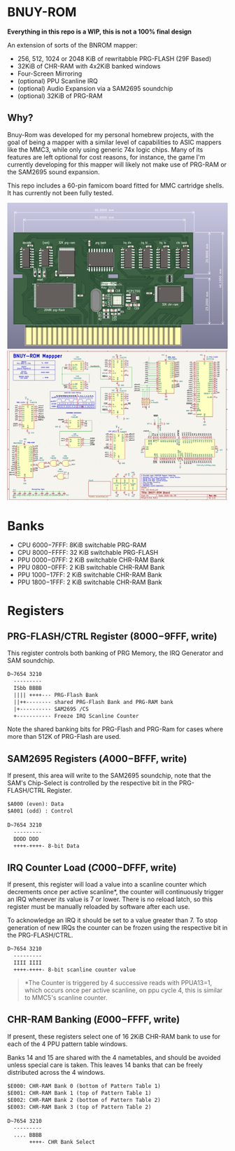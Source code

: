# BNUY-ROM

**Everything in this repo is a WIP, this is not a 100% final design**

An extension of sorts of the BNROM mapper:

* 256, 512, 1024 or 2048 KiB of rewritabble PRG-FLASH (29F Based)
* 32KiB of CHR-RAM with 4x2KiB banked windows
* Four-Screen Mirroring
* (optional) PPU Scanline IRQ
* (optional) Audio Expansion via a SAM2695 soundchip
* (optional) 32KiB of PRG-RAM

## Why?

Bnuy-Rom was developed for my personal homebrew projects, with the goal of being a mapper with a similar level of capabilities to ASIC mappers like the MMC3, while only using generic 74x logic chips. Many of its features are left optional for cost reasons, for instance, the game I'm currently developing for this mapper will likely not make use of PRG-RAM or the SAM2695 sound expansion.

This repo includes a 60-pin famicom board fitted for MMC cartridge shells. It has currently not been fully tested.

![](render.png)
![](schematic.png)

# Banks
* CPU $6000-$7FFF: 8KiB switchable PRG-RAM
* CPU $8000-$FFFF: 32 KiB switchable PRG-FLASH
* PPU $0000-$07FF: 2 KiB switchable CHR-RAM Bank
* PPU $0800-$0FFF: 2 KiB switchable CHR-RAM Bank
* PPU $1000-$17FF: 2 KiB switchable CHR-RAM Bank
* PPU $1800-$1FFF: 2 KiB switchable CHR-RAM Bank

# Registers

## PRG-FLASH/CTRL Register ($8000-$9FFF, write)

This register controls both banking of PRG Memory, the IRQ Generator and SAM soundchip.

```
D~7654 3210
  ---------
  ISbb BBBB
  |||| ++++--- PRG-Flash Bank
  ||++-------- shared PRG-Flash Bank and PRG-RAM bank
  |+---------- SAM2695 /CS
  +----------- Freeze IRQ Scanline Counter
```

Note the shared banking bits for PRG-Flash and PRG-Ram for cases where more than 512K of PRG-Flash are used. 

## SAM2695 Registers ($A000-$BFFF, write)

If present, this area will write to the SAM2695 soundchip, note that the SAM's Chip-Select is controlled by the respective bit in the PRG-FLASH/CTRL Register.

```
$A000 (even): Data
$A001 (odd) : Control

D~7654 3210
  ---------
  DDDD DDD
  ++++-++++- 8-bit Data
```
## IRQ Counter Load ($C000-$DFFF, write)
  
If present, this register will load a value into a scanline counter which decrements once per active scanline*, the counter will continuously trigger an IRQ whenever its value is 7 or lower.
There is no reload latch, so this register must be manually reloaded by software after each use.

To acknowledge an IRQ it should be set to a value greater than 7.
To stop generation of new IRQs the counter can be frozen using the respective bit in the PRG-FLASH/CTRL.

```
D~7654 3210
  ---------
  IIII IIII
  ++++-++++- 8-bit scanline counter value
```

> *The Counter is triggered by 4 successive reads with PPUA13=1, which occurs once per active scanline, on ppu cycle 4, this is similar to MMC5's scanline counter.

## CHR-RAM Banking ($E000-$FFFF, write)

If present, these registers select one of 16 2KiB CHR-RAM bank to use for each of the 4 PPU pattern table windows.

Banks 14 and 15 are shared with the 4 nametables, and should be avoided unless special care is taken. This leaves 14 banks that can be freely distributed across the 4 windows.  

```
$E000: CHR-RAM Bank 0 (bottom of Pattern Table 1)
$E001: CHR-RAM Bank 1 (top of Pattern Table 1)
$E002: CHR-RAM Bank 2 (bottom of Pattern Table 2)
$E003: CHR-RAM Bank 3 (top of Pattern Table 2)

D~7654 3210
  ---------
  .... BBBB
       ++++- CHR Bank Select
```
